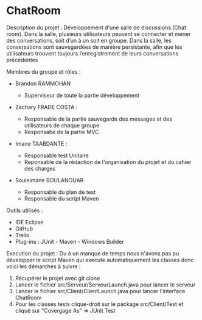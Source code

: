 # ChatRoom
Description du projet :
Développement d'une salle de discussions (Chat room). Dans la salle, plusieurs utilisateurs peuvent se
connecter et mener des conversations, soit d’un à un soit en groupe. Dans la salle, les conversations sont
sauvegardées de manière persistante, afin que les utilisateurs trouvent toujours l’enregistrement de leurs
conversations précédentes


Membres du groupe et rôles :
- Brandon RAMMOHAN
  - Superviseur de toute la partie développement

- Zachary FRADE COSTA :
   - Responsable de la partie sauvegarde des messages et des utilisateurs de chaque groupe
   - Responsabe de la partie MVC
    
- Imane TAABDANTE :
    - Responsable test Unitaire
    - Reponsable de la rédaction de l'organisation du projet et du cahier des charges 
    
    
- Souleimane BOULANOUAR
    - Responsable du plan de test
    - Responsable du script Maven
    
    
Outils utilisés :
- IDE Eclipse
- GitHub
- Trello
- Plug-ins : JUnit - Maven - Windows Builder

Execution du projet : Du à un manque de temps nous n'avons pas pu développer le script Maven qui execute automatiquement les classes donc voici les démarches à suivre :
  1) Récupérer le projet avec git clone
  2) Lancer le fichier src/Serveur/ServeurLaunch.java pour lancer le serveur
  3) Lancer le fichier src/Client/ClientLaunch.java pour lancer l'interface ChatRoom
  4) Pour les classes tests clique-droit sur le package src/Client/Test et cliqué sur "Covergage As" => JUnit Test 
